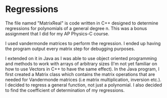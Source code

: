 # Regressions

The file named "MatrixReal" is code written in C++ designed to determine regressions for polynomials of a general degree n. This was a bonus assignment that I did for my AP Physics-C course.

I used vandermonde matrices to perform the regression. I ended up having the program output every matrix step for debugging purposes.

I extended on it in Java as I was able to use object oriented programming and methods to work with arrays of arbitrary sizes (I'm not yet familiar on how to use Vectors in C++ to have the same effect). In the Java program, I first created a Matrix class which contains the matrix operations that are needed for Vandermonde matrices (i.e matrix multiplication, inversion etc.). I decided to regress a general function, not just a polynomial. I also decided to find the coefficient of determination of my regressions.

